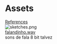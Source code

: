 # Assets   
[References](references.md)    
![sketches.png](files/sketches.png)    
[falandinho.wav](files/falandinho.wav)    
sons de fala 8 bit talvez   
   
